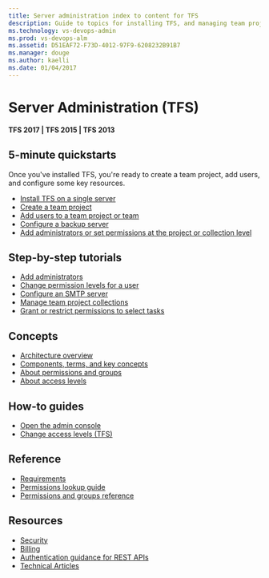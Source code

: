 ```yaml
---
title: Server administration index to content for TFS
description: Guide to topics for installing TFS, and managing team projects, project collections for Team Foundation Server (TFS)  
ms.technology: vs-devops-admin
ms.prod: vs-devops-alm
ms.assetid: D51EAF72-F73D-4012-97F9-6208232B91B7
ms.manager: douge
ms.author: kaelli
ms.date: 01/04/2017
---
```


# Server Administration (TFS) 

<b>TFS 2017 | TFS 2015 | TFS 2013</b> 


<!---
## Overview  
- [TFS components & concepts](architecture/tfs-concepts.md)
- [Configure & manage TFS resources](admin/config-tfs-resources.md)
- [Backup and restore](admin/backup/back-up-restore-tfs.md)
-->

## 5-minute quickstarts  

Once you've installed TFS, you're ready to create a team project, add users, and configure some key resources.       

- [Install TFS on a single server](install/single-server.md)
- [Create a team project](../accounts/create-team-project.md?toc=/vsts/tfs-server/toc.json&bc=/vsts/tfs-server/breadcrumb/toc.json)  
- [Add users to a team project or team](../security/add-users-team-project.md?toc=/vsts/tfs-server/toc.json&bc=/vsts/tfs-server/breadcrumb/toc.json)  
- [Configure a backup server](admin/backup/config-backup-sched-plan.md)  
- [Add administrators or set permissions at the project or collection level](../security/set-project-collection-level-permissions.md?toc=/vsts/tfs-server/toc.json)


## Step-by-step tutorials

- [Add administrators](add-administrator-tfs.md)
- [Change permission levels for a user](../security/change-individual-permissions.md?toc=/vsts/tfs-server/toc.json&bc=/vsts/tfs-server/breadcrumb/toc.json)
- [Configure an SMTP server](admin/setup-customize-alerts.md)
- [Manage team project collections](./admin/manage-team-project-collections.md)
- [Grant or restrict permissions to select tasks](../security/restrict-access.md?toc=/vsts/tfs-server/toc.json&bc=/vsts/tfs-server/breadcrumb/toc.json) 


## Concepts 

- [Architecture overview](./architecture/architecture.md)
- [Components, terms, and key concepts](./architecture/tfs-concepts.md)
- [About permissions and groups](/vsts/security/about-permissions?toc=/vsts/tfs-server/toc.json&bc=/vsts/tfs-server/breadcrumb/toc.json)  
- [About access levels](/vsts/security/access-levels?toc=/vsts/tfs-server/toc.json&bc=/vsts/tfs-server/breadcrumb/toc.json)  


## How-to guides

- [Open the admin console](./command-line/open-admin-console.md)
- [Change access levels (TFS)](../security/change-access-levels.md?toc=/vsts/tfs-server/toc.json&bc=/vsts/tfs-server/breadcrumb/toc.json)



## Reference 
- [Requirements](requirements.md) 
- [Permissions lookup guide](../security/permissions-lookup-guide.md?toc=/vsts/tfs-server/toc.json&bc=/vsts/tfs-server/breadcrumb/toc.json)
- [Permissions and groups reference](../security/permissions.md?toc=/vsts/tfs-server/toc.json&bc=/vsts/tfs-server/breadcrumb/toc.json)   


## Resources 
 
- [Security](../security/index.md)
- [Billing](../billing/index.md)
- [Authentication guidance for REST APIs](/vsts/integrate/get-started/authentication/authentication-guidance)
- [Technical Articles](../articles/index.md)
